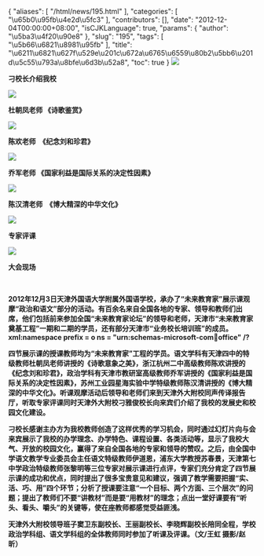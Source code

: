 {
    "aliases": [
        "/html/news/195.html"
    ],
    "categories": [
        "\u65b0\u95fb\u4e2d\u5fc3"
    ],
    "contributors": [],
    "date": "2012-12-04T00:00:00+08:00",
    "isCJKLanguage": true,
    "params": {
        "author": "\u5ba3\u4f20\u90e8"
    },
    "slug": "195",
    "tags": [
        "\u5b66\u6821\u8981\u95fb"
    ],
    "title": "\u6211\u6821\u627f\u529e\u201c\u672a\u6765\u6559\u80b2\u5bb6\u201d\u5c55\u793a\u8bfe\u6d3b\u52a8",
    "toc": true
}
**![](https://cdn.tfls.online/mirror/full/cf5af90eefd4771b3e4425464b24738e4404f734.jpg)**

**刁校长介绍我校**

**![](https://cdn.tfls.online/mirror/full/d5dc0d97610ba654aa934626013c7dc48919bafa.jpg)**

**杜朝凤老师 《诗歌鉴赏》**

**![](https://cdn.tfls.online/mirror/full/f14c2362fab3454c31a22e9badeab2dfc6d28ecd.jpg)**

**陈欢老师  《纪念刘和珍君》**

**![](https://cdn.tfls.online/mirror/full/7edac85f78cca644fb6569010bb4676f6311406b.jpg)**

**乔军老师 《国家利益是国际关系的决定性因素》**

**![](https://cdn.tfls.online/mirror/full/e27b94866e2b56bf07be86d8dca2b9e2fe8ad842.jpg)**

**陈汉清老师  《博大精深的中华文化》**

**![](https://cdn.tfls.online/mirror/full/926dbfef798ce9639524fa110049207b65c57ad5.jpg)**

**专家评课**

**![](https://cdn.tfls.online/mirror/full/f6a8934679fbfc771522db1c8695cced0f287b12.jpg)**

**大会现场**

 

**2012年12月3日天津外国语大学附属外国语学校，承办了“未来教育家”展示课观摩“政治和语文”部分的活动。有百余名来自全国各地的专家、领导和教师们出席，他们包括前来参加全国“未来教育家论坛”的领导和老师，天津市“未来教育家奠基工程”一期和二期的学员，还有部分天津市“业务校长培训班”的成员。xml:namespace prefix = o ns = "urn:schemas-microsoft-com:office:office" /?**

**四节展示课的授课教师均为“未来教育家”工程的学员。语文学科有天津四中的特级教师杜朝凤老师讲授的《诗歌意象之美》，浙江杭州二中高级教师陈欢讲授的《纪念刘和珍君》，政治学科有天津市教研室高级教师乔军讲授的《国家利益是国际关系的决定性因素》，苏州工业园星海实验中学特级教师陈汉清讲授的《博大精深的中华文化》。听课观摩活动后领导和老师们来到天津外大附校同声传译报告厅，听取专家评课同时天津外大附校刁雅俊校长向来宾们介绍了我校的发展史和校园文化建设。**

**刁校长感谢主办方为我校教师创造了这样优秀的学习机会，同时通过幻灯片向与会来宾展示了我校的办学理念、办学特色、课程设置、各类活动等，显示了我校大气、开放的校园文化，赢得了来自全国各地的专家和领导的赞叹。之后，由全国中学语文教学专业委员会主任语文特级教师伊道恩，浦东大学教授苏春景，天津第七中学政治特级教师张黎明等三位专家对展示课进行点评，专家们充分肯定了四节展示课的成功和优点，同时提出了很多宝贵意见和建议，强调了教学需要把握“实、活、巧、用”四个环节；分析了授课要注意“一个目标、两个方面、三个层次”的问题；提出了教师们不要“讲教材”而是要“用教材”的理念；点出一堂好课要有“听头、看头、嚼头”的关键等，使在座教师都感觉受益匪浅。**

**天津外大附校领导班子窦卫东副校长、王丽副校长、李晓辉副校长陪同全程，学校政治学科组、语文学科组的全体教师同时参加了听课及评课。（文/王虹 摄影/赵昕）**

